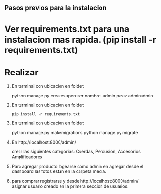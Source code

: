 ## Pasos previos para la instalacion
# Ver requirements.txt para una instalacion mas rapida. (pip install -r requirements.txt)


# Realizar 
1) En terminal con ubicacion en folder:
 
	python manage.py createsuperuser
	nombre: admin   pass: adminadmin


2) En terminal con ubicacion en folder:
	```py
	pip install -r requirements.txt
	```


3) En terminal con ubicacion en folder:

	python manage.py makemigrations
	python manage.py migrate


4) En http://localhost:8000/admin/

	crear las siguientes categorias:
		Cuerdas, Percusion, Accesorios, Amplificadores


5) Para agregar producto logearse como admin en agregar desde el dashboard
	las fotos estan en la carpeta media.


6) para comprar registrarse y desde http://localhost:8000/admin/  
	asignar usuario creado en la primera seccion de usuarios.
